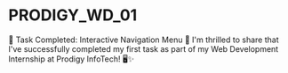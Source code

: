 # PRODIGY_WD_01
🚀 Task Completed: Interactive Navigation Menu 🎉 I'm thrilled to share that I've successfully completed my first task as part of my Web Development Internship at Prodigy InfoTech! 🖥️✨
